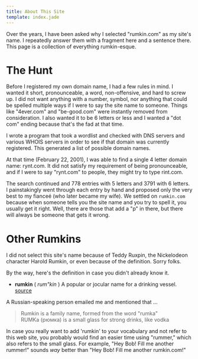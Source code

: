 ```yaml
---
title: About This Site
template: index.jade
---
```


Over the years, I have been asked why I selected "rumkin.com" as my site's name.  I repeatedly answer them with a fragment here and a sentence there.  This page is a collection of everything rumkin-esque.


The Hunt
========
	
Before I registered my own domain name, I had a few rules in mind.  I wanted it short, pronounceable, a word, non-offensive, and hard to screw up.  I did not want anything with a number, symbol, nor anything that could be spelled multiple ways if I were to say the site name to someone.  Things like "4ever.com" and "be-good.com" were instantly removed from consideration.  I also wanted it to be 6 letters or less and I wanted a "dot com" ending because that's the fad at that time.

I wrote a program that took a wordlist and checked with DNS servers and various WHOIS servers in order to see if that domain was currently registered.  This generated a list of possible domain names.

At that time (February 22, 2001), I was able to find a single 4 letter domain name:  rynt.com.  It did not satisfy my requirement of being pronounceable, and if I were to say "rynt.com" to people, they might try to type rint.com.

The search continued and 778 entries with 5 letters and 3791 with 6 letters.  I painstakingly went through each entry by hand and proposed only the very best to my fianceé (who later became my wife).  We settled on `rumkin.com` because when someone tells you the site name and you try to spell it, you usually get it right.  Well, there are those that add a "p" in there, but there will always be someone that gets it wrong.


Other Rumkins
=============

I did not select this site's name because of Teddy Ruxpin, the Nickelodeon character Harold Rumkin, or even because of the definition.  Sorry folks.

By the way, here's the definition in case you didn't already know it.

* __rumkin__ ( _rum"kin_ ) A popular or jocular name for a drinking vessel. [source](http://dictionary.reference.com/)


A Russian-speaking person emailed me and mentioned that ...

> Rumkin is a family name, formed from the word "rumka"<br>
> RUMKa (рюмка) is a small glass for strong
> drinks, like vodka

In case you really want to add 'rumkin' to your vocabulary and not refer to this web site, you probably would find an easier time using "rummer," which also refers to the small glass.  For example, "Hey Bob!  Fill me another rummer!" sounds _way_ better than "Hey Bob!  Fill me another rumkin.com!"


